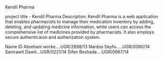 Kendil Pharma

project title - Kendil Pharma Description: Kendil Pharma is a web application that enables pharmacists to manage their medication inventory by adding, deleting, and updating medicine information, while users can access the comprehensive list of medicines provided by pharmacists. It also employs secure authenticaion and autherization system.

Name ID Abreham worke....UGR/2898/13 Nardos Seyfu.....UGR/0080/14 Samrawit Dawit...UGR/0221/14 Sifen Beshada....UGR/0667/14
